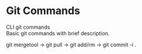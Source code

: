 # Git Commands
CLI git commands<br>
Basic git commands with brief description.



git mergetool -> git pull -> git add/rm -> git commit -i .
